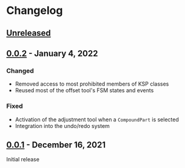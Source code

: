 Changelog
=========

[Unreleased]
------------

[0.0.2] - January 4, 2022
-------------------------

### Changed
- Removed access to most prohibited members of KSP classes
- Reused most of the offset tool's FSM states and events

### Fixed
- Activation of the adjustment tool when a `CompoundPart` is selected
- Integration into the undo/redo system

[0.0.1] - December 16, 2021
---------------------------

Initial release

[Unreleased]: https://github.com/ktchen14/AdjustmentTool/compare/v0.0.2..master
[0.0.2]: https://github.com/ktchen14/AdjustmentTool/tree/v0.0.2
[0.0.1]: https://github.com/ktchen14/AdjustmentTool/tree/v0.0.1
